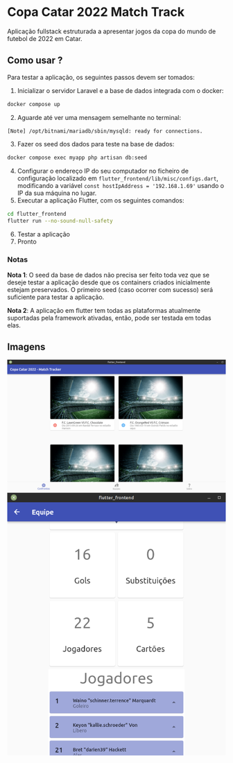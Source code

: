 # Copa Catar 2022 Match Track
Aplicação fullstack estruturada a apresentar jogos da copa do mundo de futebol de 2022 em Catar.

## Como usar ?
Para testar a aplicação, os seguintes passos devem ser tomados:

1. Inicializar o servidor Laravel e a base de dados integrada com o docker:
```bash
docker compose up
```
2. Aguarde até ver uma mensagem semelhante no terminal:
```
[Note] /opt/bitnami/mariadb/sbin/mysqld: ready for connections.
```
3. Fazer os seed dos dados para teste na base de dados:
```bash
docker compose exec myapp php artisan db:seed
```
4. Configurar o endereço IP do seu computador no ficheiro de configuração localizado em `flutter_frontend/lib/misc/configs.dart`, modificando a variável `const hostIpAddress = '192.168.1.69'` usando o IP da sua máquina no lugar.
5. Executar a aplicação Flutter, com os seguintes comandos:
```bash
cd flutter_frontend
flutter run --no-sound-null-safety
```
6. Testar a aplicação
7. Pronto

### Notas
**Nota 1**: O seed da base de dados não precisa ser feito toda vez que se deseje testar a aplicação desde que os containers criados inicialmente estejam preservados. O primeiro seed (caso ocorrer com sucesso) será suficiente para testar a aplicação.

**Nota 2**: A aplicação em flutter tem todas as plataformas atualmente suportadas pela framework ativadas, então, pode ser testada em todas elas.

## Imagens
<img src="imagens/gui-example-image-01.png" alt="Example GUI image 01"/>


<img src="imagens/gui-example-image-02.png" alt="Example GUI image 02"/>

